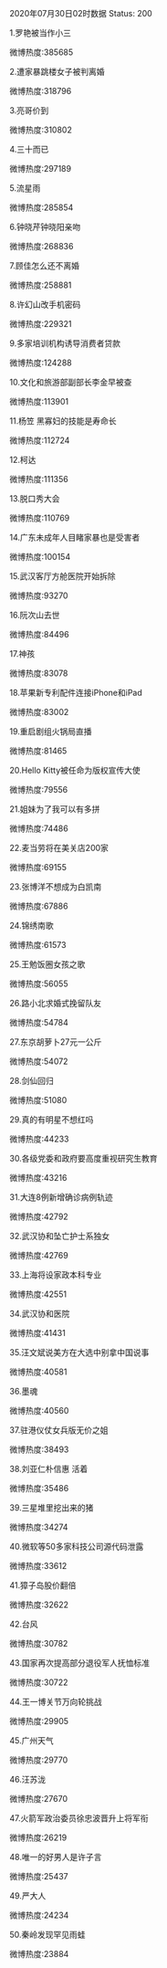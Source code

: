 2020年07月30日02时数据
Status: 200

1.罗艳被当作小三

微博热度:385685

2.遭家暴跳楼女子被判离婚

微博热度:318796

3.亮哥价到

微博热度:310802

4.三十而已

微博热度:297189

5.流星雨

微博热度:285854

6.钟晓芹钟晓阳亲吻

微博热度:268836

7.顾佳怎么还不离婚

微博热度:258881

8.许幻山改手机密码

微博热度:229321

9.多家培训机构诱导消费者贷款

微博热度:124288

10.文化和旅游部副部长李金早被查

微博热度:113901

11.杨笠 黑寡妇的技能是寿命长

微博热度:112724

12.柯达

微博热度:111356

13.脱口秀大会

微博热度:110769

14.广东未成年人目睹家暴也是受害者

微博热度:100154

15.武汉客厅方舱医院开始拆除

微博热度:93270

16.阮次山去世

微博热度:84496

17.神孩

微博热度:83078

18.苹果新专利配件连接iPhone和iPad

微博热度:83002

19.重启剧组火锅局直播

微博热度:81465

20.Hello Kitty被任命为版权宣传大使

微博热度:79556

21.姐妹为了我可以有多拼

微博热度:74486

22.麦当劳将在美关店200家

微博热度:69155

23.张博洋不想成为白凯南

微博热度:67886

24.锦绣南歌

微博热度:61573

25.王勉饭圈女孩之歌

微博热度:56055

26.路小北求婚式挽留队友

微博热度:54784

27.东京胡萝卜27元一公斤

微博热度:54072

28.剑仙回归

微博热度:51080

29.真的有明星不想红吗

微博热度:44233

30.各级党委和政府要高度重视研究生教育

微博热度:43216

31.大连8例新增确诊病例轨迹

微博热度:42792

32.武汉协和坠亡护士系独女

微博热度:42769

33.上海将设家政本科专业

微博热度:42551

34.武汉协和医院

微博热度:41431

35.汪文斌说美方在大选中别拿中国说事

微博热度:40581

36.墨魂

微博热度:40560

37.驻港仪仗女兵版无价之姐

微博热度:38493

38.刘亚仁朴信惠 活着

微博热度:35486

39.三星堆里挖出来的猪

微博热度:34274

40.微软等50多家科技公司源代码泄露

微博热度:33612

41.獐子岛股价翻倍

微博热度:32622

42.台风

微博热度:30782

43.国家再次提高部分退役军人抚恤标准

微博热度:30722

44.王一博关节万向轮挑战

微博热度:29905

45.广州天气

微博热度:29770

46.汪苏泷

微博热度:27670

47.火箭军政治委员徐忠波晋升上将军衔

微博热度:26219

48.唯一的好男人是许子言

微博热度:25437

49.严大人

微博热度:24234

50.秦岭发现罕见雨蛙

微博热度:23884

